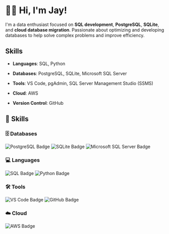 # 👋🏾 Hi, I'm Jay!

I'm a data enthusiast focused on **SQL development**, **PostgreSQL**, **SQLite**, and **cloud database migration**. Passionate about optimizing and developing databases to help solve complex problems and improve efficiency.

## Skills

- **Languages**: SQL, Python

- **Databases**: PostgreSQL, SQLite, Microsoft SQL Server

- **Tools**: VS Code, pgAdmin, SQL Server Management Studio (SSMS)

- **Cloud**: AWS

- **Version Control**: GitHub
  
  

## 🚀 Skills

### 🗄️ Databases
![PostgreSQL Badge](https://img.shields.io/badge/PostgreSQL-000000?style=flat&logo=postgresql&logoColor=white&color=blue)
![SQLite Badge](https://img.shields.io/badge/SQLite-000000?style=flat&logo=sqlite&logoColor=white&color=blue)
![Microsoft SQL Server Badge](https://img.shields.io/badge/Microsoft%20SQL%20Server-000000?style=flat&logo=microsoftsqlserver&logoColor=white&color=blue)

### 💻 Languages
![SQL Badge](https://img.shields.io/badge/SQL-000000?style=flat&logo=postgresql&logoColor=white&color=blue)
![Python Badge](https://img.shields.io/badge/Python-000000?style=flat&logo=python&logoColor=white&color=3776AB)

### 🛠️ Tools
![VS Code Badge](https://img.shields.io/badge/VS%20Code-Editor-informational?style=flat&logo=visual-studio-code&logoColor=white&color=007ACC)
![GitHub Badge](https://img.shields.io/badge/GitHub-000000?style=flat&logo=github&logoColor=white&color=181717)

### ☁️ Cloud
![AWS Badge](https://img.shields.io/badge/AWS-Cloud%20Platform-informational?style=flat&logo=amazon-aws&logoColor=white&color=FF9900)
